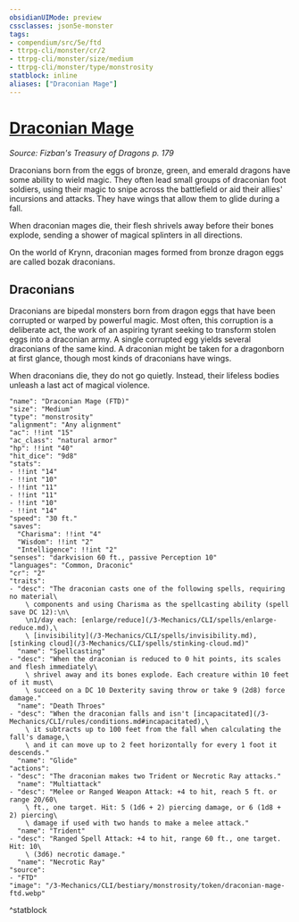 ```yaml
---
obsidianUIMode: preview
cssclasses: json5e-monster
tags:
- compendium/src/5e/ftd
- ttrpg-cli/monster/cr/2
- ttrpg-cli/monster/size/medium
- ttrpg-cli/monster/type/monstrosity
statblock: inline
aliases: ["Draconian Mage"]
---
```

# [Draconian Mage](3-Mechanics\CLI\bestiary\monstrosity/draconian-mage-ftd.md)
*Source: Fizban's Treasury of Dragons p. 179*  

Draconians born from the eggs of bronze, green, and emerald dragons have some ability to wield magic. They often lead small groups of draconian foot soldiers, using their magic to snipe across the battlefield or aid their allies' incursions and attacks. They have wings that allow them to glide during a fall.

When draconian mages die, their flesh shrivels away before their bones explode, sending a shower of magical splinters in all directions.

On the world of Krynn, draconian mages formed from bronze dragon eggs are called bozak draconians.

## Draconians

Draconians are bipedal monsters born from dragon eggs that have been corrupted or warped by powerful magic. Most often, this corruption is a deliberate act, the work of an aspiring tyrant seeking to transform stolen eggs into a draconian army. A single corrupted egg yields several draconians of the same kind. A draconian might be taken for a dragonborn at first glance, though most kinds of draconians have wings.

When draconians die, they do not go quietly. Instead, their lifeless bodies unleash a last act of magical violence.

```statblock
"name": "Draconian Mage (FTD)"
"size": "Medium"
"type": "monstrosity"
"alignment": "Any alignment"
"ac": !!int "15"
"ac_class": "natural armor"
"hp": !!int "40"
"hit_dice": "9d8"
"stats":
- !!int "14"
- !!int "10"
- !!int "11"
- !!int "11"
- !!int "10"
- !!int "14"
"speed": "30 ft."
"saves":
  "Charisma": !!int "4"
  "Wisdom": !!int "2"
  "Intelligence": !!int "2"
"senses": "darkvision 60 ft., passive Perception 10"
"languages": "Common, Draconic"
"cr": "2"
"traits":
- "desc": "The draconian casts one of the following spells, requiring no material\
    \ components and using Charisma as the spellcasting ability (spell save DC 12):\n\
    \n1/day each: [enlarge/reduce](/3-Mechanics/CLI/spells/enlarge-reduce.md),\
    \ [invisibility](/3-Mechanics/CLI/spells/invisibility.md), [stinking cloud](/3-Mechanics/CLI/spells/stinking-cloud.md)"
  "name": "Spellcasting"
- "desc": "When the draconian is reduced to 0 hit points, its scales and flesh immediately\
    \ shrivel away and its bones explode. Each creature within 10 feet of it must\
    \ succeed on a DC 10 Dexterity saving throw or take 9 (2d8) force damage."
  "name": "Death Throes"
- "desc": "When the draconian falls and isn't [incapacitated](/3-Mechanics/CLI/rules/conditions.md#incapacitated),\
    \ it subtracts up to 100 feet from the fall when calculating the fall's damage,\
    \ and it can move up to 2 feet horizontally for every 1 foot it descends."
  "name": "Glide"
"actions":
- "desc": "The draconian makes two Trident or Necrotic Ray attacks."
  "name": "Multiattack"
- "desc": "Melee or Ranged Weapon Attack: +4 to hit, reach 5 ft. or range 20/60\
    \ ft., one target. Hit: 5 (1d6 + 2) piercing damage, or 6 (1d8 + 2) piercing\
    \ damage if used with two hands to make a melee attack."
  "name": "Trident"
- "desc": "Ranged Spell Attack: +4 to hit, range 60 ft., one target. Hit: 10\
    \ (3d6) necrotic damage."
  "name": "Necrotic Ray"
"source":
- "FTD"
"image": "/3-Mechanics/CLI/bestiary/monstrosity/token/draconian-mage-ftd.webp"
```
^statblock
